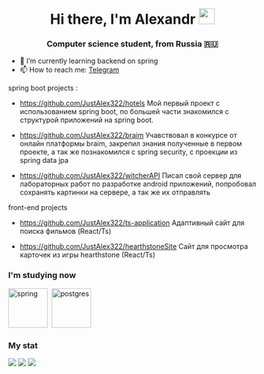 <h1 align="center">Hi there, I'm Alexandr 
<img src="https://github.com/blackcater/blackcater/raw/main/images/Hi.gif" height="32"/></h1>
<h3 align="center">Computer science student, from Russia 🇷🇺</h3>

- 🌱 I’m currently learning backend on spring
- 📫 How to reach me: [Telegram](https://t.me/monkaS322)

spring boot projects :
- https://github.com/JustAlex322/hotels Мой первый проект с использованием spring boot, по большей части знакомился с структурой приложений на spring boot.

- https://github.com/JustAlex322/braim Учавствовал в конкурсе от онлайн платформы braim, закрепил знания полученные в первом проекте, а так же познакомился с spring security, с проекции из spring data jpa

- https://github.com/JustAlex322/witcherAPI Писал свой сервер для лабораторных работ по разработке android приложений, попробовал сохранять картинки на сервере, а так же их отправлять

front-end projects
- https://github.com/JustAlex322/ts-application Адаптивный сайт для поиска фильмов (React/Ts)

- https://github.com/JustAlex322/hearthstoneSite Сайт для просмотра карточек из игры hearthstone (React/Ts)

### I'm studying now
<img src="https://cdn.jsdelivr.net/gh/devicons/devicon/icons/spring/spring-original-wordmark.svg" title="spring" width="80" height="80"/>&nbsp;
<img src="https://cdn.jsdelivr.net/gh/devicons/devicon/icons/postgresql/postgresql-original.svg" title="postgres" width="80" height="80"/>&nbsp;
          
          
          

          

### My stat
![](http://github-profile-summary-cards.vercel.app/api/cards/profile-details?username=JustAlex322&theme=github_dark)
![](http://github-profile-summary-cards.vercel.app/api/cards/repos-per-language?username=JustAlex322&theme=github_dark) 
![](http://github-profile-summary-cards.vercel.app/api/cards/stats?username=JustAlex322&theme=github_dark) 
